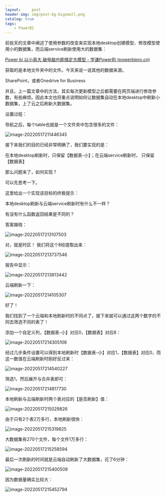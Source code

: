 ```yaml
---
layout:     post
header-img: img/post-bg-bigsmall.png
catalog: true
tags:
    - PowerBI
---
```


前些天的文章中阐述了使用参数的改变来实现本地desktop创建模型、修改模型使用小的数据集，而云端service刷新使用大的数据集：

[Power bi 以小易大 破电脑也能搞定大模型 - 学谦PowerBI (powerbipro.cn)](http://powerbipro.cn/2022/05/16/Power-BI-以小易大-破电脑也能搞定大模型/)

获取的是本地文件夹中的文件。今天来说一说其他的数据来源。

SharePoint，或者Onedrive for Business

并且，上一篇文章中的方法，其实每次更新模型之后都需要在网页端进行修改参数，有些麻烦。因此本文也将重点说明如何让数据集自动在本地desktop中刷新小数据集，上了云之后刷新大数据集。



设置过程：



导航之后，每个table也就是一个文件夹中包含很多的文件：

![image-20220517211446345](https://picgo-1301351990.cos.ap-beijing.myqcloud.com/markdown/image-20220517211446345.png)



接下来我们的目的已经非常明确了，我们要实现的是：

在本地desktop刷新时，只保留【数据表-小】；在云端service刷新时， 只保留【数据表】

那么问题来了，如何实现？

可以先思考一下。

这里给出一个实现该目标的终极提示：

本地desktop刷新与云端service刷新时有什么不一样？

有没有什么函数返回结果是不同的？

答案揭晓：

![image-20220517213107503](https://picgo-1301351990.cos.ap-beijing.myqcloud.com/markdown/image-20220517213107503.png)

对，就是时区！
我们将这个8给提取出来：

![image-20220517213737546](https://picgo-1301351990.cos.ap-beijing.myqcloud.com/markdown/image-20220517213737546.png)

报告中显示：

![image-20220517213813442](https://picgo-1301351990.cos.ap-beijing.myqcloud.com/markdown/image-20220517213813442.png)

云端刷新一下：

![image-20220517214105307](https://picgo-1301351990.cos.ap-beijing.myqcloud.com/markdown/image-20220517214105307.png)

好了！

我们找到了一个云端和本地刷新时的不同点了，接下来就可以通过这两个数字的不同去筛选不同的表了！

添加一个自定义列，【数据表-小】对应0，【数据表】对应8：

![image-20220517214305106](https://picgo-1301351990.cos.ap-beijing.myqcloud.com/markdown/image-20220517214305106.png)

经过几步条件设置可以得到本地刷新时【数据表-小】对应1，【数据表】对应0，而这一数值在云端刷新时刚好反过来：

![image-20220517214540227](https://picgo-1301351990.cos.ap-beijing.myqcloud.com/markdown/image-20220517214540227.png)

筛选1，然后展开与合并表即可：

![image-20220517214817730](https://picgo-1301351990.cos.ap-beijing.myqcloud.com/markdown/image-20220517214817730.png)



本地刷新与云端刷新时两个表对应的【是否刷新】值：

![image-20220517215029826](https://picgo-1301351990.cos.ap-beijing.myqcloud.com/markdown/image-20220517215029826.png)



由于只有2个表2万多行，本地刷新很快：

![image-20220517215319825](https://picgo-1301351990.cos.ap-beijing.myqcloud.com/markdown/image-20220517215319825.png)



大数据集有270个文件，每个文件1万多行：

![image-20220517215258594](https://picgo-1301351990.cos.ap-beijing.myqcloud.com/markdown/image-20220517215258594.png)



最后一次刷新的时间就是云端自动刷新了大数据集，花了6分钟：

![image-20220517215400509](https://picgo-1301351990.cos.ap-beijing.myqcloud.com/markdown/image-20220517215400509.png)

因为数据量确实比较大：

![image-20220517215452794](https://picgo-1301351990.cos.ap-beijing.myqcloud.com/markdown/image-20220517215452794.png)







